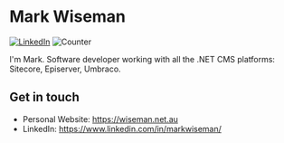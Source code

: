 # Mark Wiseman

[![LinkedIn](https://img.shields.io/badge/LinkedIn-markwiseman-blue)](https://www.linkedin.com/in/markwiseman/)
![Counter](https://enf92stx5d5hz07.m.pipedream.net)

I'm Mark. Software developer working with all the .NET CMS platforms: Sitecore, Episerver, Umbraco.

## Get in touch
- Personal Website: https://wiseman.net.au
- LinkedIn: https://www.linkedin.com/in/markwiseman/
